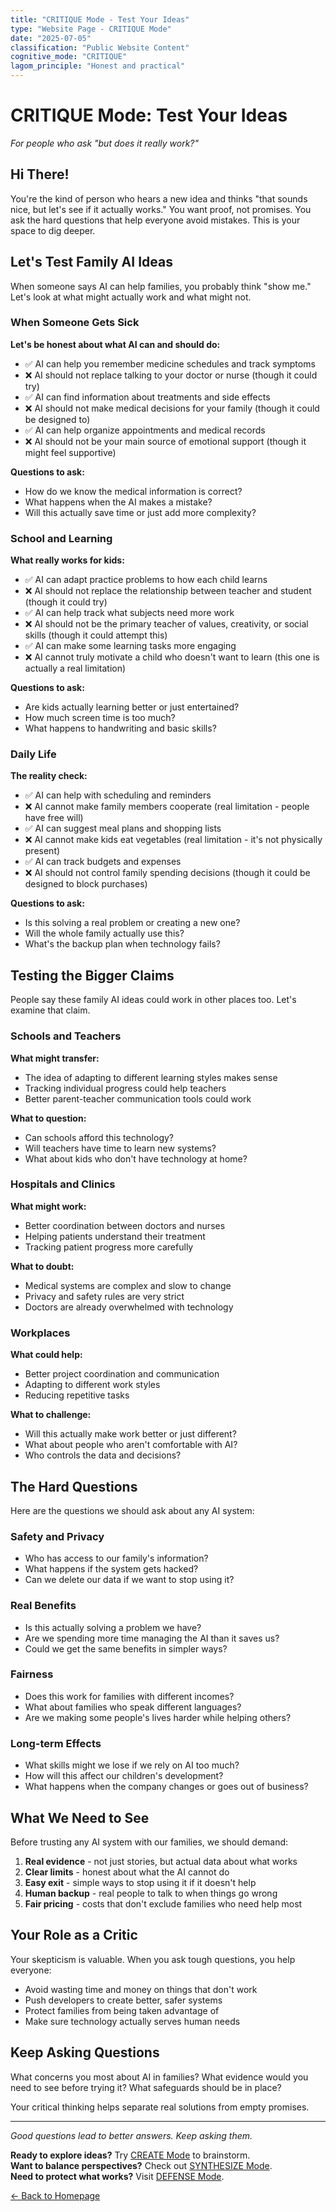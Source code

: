 ```yaml
---
title: "CRITIQUE Mode - Test Your Ideas"
type: "Website Page - CRITIQUE Mode"
date: "2025-07-05"
classification: "Public Website Content"
cognitive_mode: "CRITIQUE"
lagom_principle: "Honest and practical"
---
```


# CRITIQUE Mode: Test Your Ideas
*For people who ask "but does it really work?"*

## Hi There!

You're the kind of person who hears a new idea and thinks "that sounds nice, but let's see if it actually works." You want proof, not promises. You ask the hard questions that help everyone avoid mistakes. This is your space to dig deeper.

## Let's Test Family AI Ideas

When someone says AI can help families, you probably think "show me." Let's look at what might actually work and what might not.

### When Someone Gets Sick
**Let's be honest about what AI can and should do:**
- ✅ AI can help you remember medicine schedules and track symptoms
- ❌ AI should not replace talking to your doctor or nurse (though it could try)
- ✅ AI can find information about treatments and side effects
- ❌ AI should not make medical decisions for your family (though it could be designed to)
- ✅ AI can help organize appointments and medical records
- ❌ AI should not be your main source of emotional support (though it might feel supportive)

**Questions to ask:**
- How do we know the medical information is correct?
- What happens when the AI makes a mistake?
- Will this actually save time or just add more complexity?

### School and Learning
**What really works for kids:**
- ✅ AI can adapt practice problems to how each child learns
- ❌ AI should not replace the relationship between teacher and student (though it could try)
- ✅ AI can help track what subjects need more work
- ❌ AI should not be the primary teacher of values, creativity, or social skills (though it could attempt this)
- ✅ AI can make some learning tasks more engaging
- ❌ AI cannot truly motivate a child who doesn't want to learn (this one is actually a real limitation)

**Questions to ask:**
- Are kids actually learning better or just entertained?
- How much screen time is too much?
- What happens to handwriting and basic skills?

### Daily Life
**The reality check:**
- ✅ AI can help with scheduling and reminders
- ❌ AI cannot make family members cooperate (real limitation - people have free will)
- ✅ AI can suggest meal plans and shopping lists
- ❌ AI cannot make kids eat vegetables (real limitation - it's not physically present)
- ✅ AI can track budgets and expenses
- ❌ AI should not control family spending decisions (though it could be designed to block purchases)

**Questions to ask:**
- Is this solving a real problem or creating a new one?
- Will the whole family actually use this?
- What's the backup plan when technology fails?

## Testing the Bigger Claims

People say these family AI ideas could work in other places too. Let's examine that claim.

### Schools and Teachers
**What might transfer:**
- The idea of adapting to different learning styles makes sense
- Tracking individual progress could help teachers
- Better parent-teacher communication tools could work

**What to question:**
- Can schools afford this technology?
- Will teachers have time to learn new systems?
- What about kids who don't have technology at home?

### Hospitals and Clinics
**What might work:**
- Better coordination between doctors and nurses
- Helping patients understand their treatment
- Tracking patient progress more carefully

**What to doubt:**
- Medical systems are complex and slow to change
- Privacy and safety rules are very strict
- Doctors are already overwhelmed with technology

### Workplaces
**What could help:**
- Better project coordination and communication
- Adapting to different work styles
- Reducing repetitive tasks

**What to challenge:**
- Will this actually make work better or just different?
- What about people who aren't comfortable with AI?
- Who controls the data and decisions?

## The Hard Questions

Here are the questions we should ask about any AI system:

### Safety and Privacy
- Who has access to our family's information?
- What happens if the system gets hacked?
- Can we delete our data if we want to stop using it?

### Real Benefits
- Is this actually solving a problem we have?
- Are we spending more time managing the AI than it saves us?
- Could we get the same benefits in simpler ways?

### Fairness
- Does this work for families with different incomes?
- What about families who speak different languages?
- Are we making some people's lives harder while helping others?

### Long-term Effects
- What skills might we lose if we rely on AI too much?
- How will this affect our children's development?
- What happens when the company changes or goes out of business?

## What We Need to See

Before trusting any AI system with our families, we should demand:

1. **Real evidence** - not just stories, but actual data about what works
2. **Clear limits** - honest about what the AI cannot do
3. **Easy exit** - simple ways to stop using it if it doesn't help
4. **Human backup** - real people to talk to when things go wrong
5. **Fair pricing** - costs that don't exclude families who need help most

## Your Role as a Critic

Your skepticism is valuable. When you ask tough questions, you help everyone:
- Avoid wasting time and money on things that don't work
- Push developers to create better, safer systems
- Protect families from being taken advantage of
- Make sure technology actually serves human needs

## Keep Asking Questions

What concerns you most about AI in families? What evidence would you need to see before trying it? What safeguards should be in place?

Your critical thinking helps separate real solutions from empty promises.

---

*Good questions lead to better answers. Keep asking them.*

**Ready to explore ideas?** Try [CREATE Mode](create.md) to brainstorm.  
**Want to balance perspectives?** Check out [SYNTHESIZE Mode](synthesize.md).  
**Need to protect what works?** Visit [DEFENSE Mode](defense.md).

[← Back to Homepage](homepage.md)
